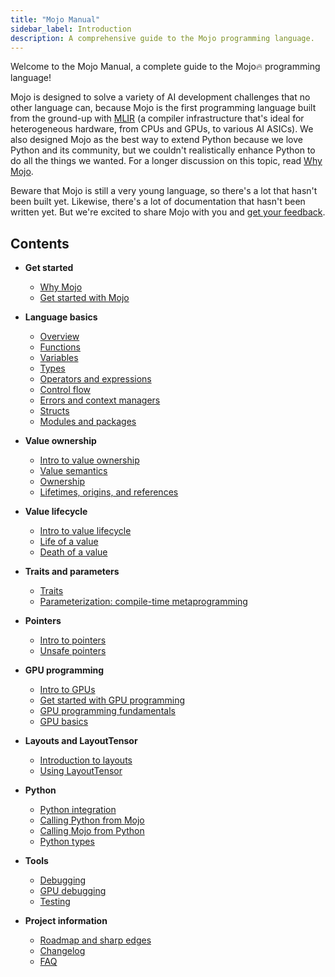 ```yaml
---
title: "Mojo Manual"
sidebar_label: Introduction
description: A comprehensive guide to the Mojo programming language.
---
```


Welcome to the Mojo Manual, a complete guide to the Mojo🔥 programming language!

Mojo is designed to solve a variety of AI development challenges that no other
language can, because Mojo is the first programming language built from the
ground-up with [MLIR](https://mlir.llvm.org/) (a compiler infrastructure that's
ideal for heterogeneous hardware, from CPUs and GPUs, to various AI ASICs). We
also designed Mojo as the best way to extend Python because we love Python and its
community, but we couldn't realistically enhance Python to do all the things we
wanted. For a longer discussion on this topic, read [Why
Mojo](/mojo/why-mojo).

Beware that Mojo is still a very young language, so there's a lot that hasn't
been built yet. Likewise, there's a lot of documentation that hasn't been
written yet. But we're excited to share Mojo with you and [get your
feedback](https://www.modular.com/community).

## Contents

- **Get started**

  - [Why Mojo](/mojo/why-mojo)
  - [Get started with Mojo](/mojo/manual/get-started)

- **Language basics**

  - [Overview](/mojo/manual/basics)
  - [Functions](/mojo/manual/functions)
  - [Variables](/mojo/manual/variables)
  - [Types](/mojo/manual/types)
  - [Operators and expressions](/mojo/manual/operators)
  - [Control flow](/mojo/manual/control-flow)
  - [Errors and context managers](/mojo/manual/errors)
  - [Structs](/mojo/manual/structs)
  - [Modules and packages](/mojo/manual/packages)

- **Value ownership**

  - [Intro to value ownership](/mojo/manual/values/)
  - [Value semantics](/mojo/manual/values/value-semantics)
  - [Ownership](/mojo/manual/values/ownership)
  - [Lifetimes, origins, and references](/mojo/manual/values/lifetimes)

- **Value lifecycle**

  - [Intro to value lifecycle](/mojo/manual/lifecycle/)
  - [Life of a value](/mojo/manual/lifecycle/life)
  - [Death of a value](/mojo/manual/lifecycle/death)

- **Traits and parameters**

  - [Traits](/mojo/manual/traits)
  - [Parameterization: compile-time metaprogramming](/mojo/manual/parameters/)

- **Pointers**

  - [Intro to pointers](/mojo/manual/pointers/)
  - [Unsafe pointers](/mojo/manual/pointers/unsafe-pointers)

- **GPU programming**

  - [Intro to GPUs](/mojo/manual/gpu/architecture)
  - [Get started with GPU programming](/mojo/manual/gpu/intro-tutorial)
  - [GPU programming fundamentals](/mojo/manual/gpu/fundamentals)
  - [GPU basics](/mojo/manual/gpu/basics)

- **Layouts and LayoutTensor**

  - [Introduction to layouts](/mojo/manual/layout/layouts)
  - [Using LayoutTensor](/mojo/manual/layout/tensors)

- **Python**

  - [Python integration](/mojo/manual/python/)
  - [Calling Python from Mojo](/mojo/manual/python/python-from-mojo)
  - [Calling Mojo from Python](/mojo/manual/python/mojo-from-python)
  - [Python types](/mojo/manual/python/types)

- **Tools**

  - [Debugging](/mojo/tools/debugging)
  - [GPU debugging](/mojo/tools/debugging)
  - [Testing](/mojo/tools/testing)

- **Project information**

  - [Roadmap and sharp edges](/mojo/roadmap)
  - [Changelog](/mojo/changelog)
  - [FAQ](/mojo/faq)
